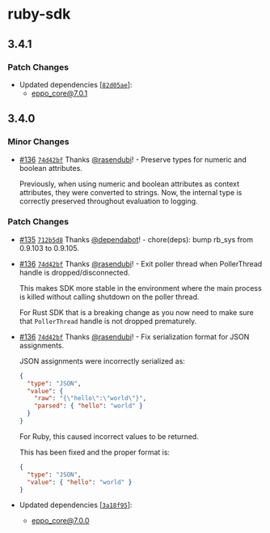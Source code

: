 # ruby-sdk

## 3.4.1

### Patch Changes

- Updated dependencies [[`82d05ae`](https://github.com/Eppo-exp/eppo-multiplatform/commit/82d05aea0263639be56ba5667500f6940b4832ab)]:
  - eppo_core@7.0.1

## 3.4.0

### Minor Changes

- [#136](https://github.com/Eppo-exp/eppo-multiplatform/pull/136) [`74d42bf`](https://github.com/Eppo-exp/eppo-multiplatform/commit/74d42bf1afab1509b87711f0d62e730c8b51e996) Thanks [@rasendubi](https://github.com/rasendubi)! - Preserve types for numeric and boolean attributes.

  Previously, when using numeric and boolean attributes as context attributes, they were converted to strings. Now, the internal type is correctly preserved throughout evaluation to logging.

### Patch Changes

- [#135](https://github.com/Eppo-exp/eppo-multiplatform/pull/135) [`712b5d8`](https://github.com/Eppo-exp/eppo-multiplatform/commit/712b5d83f9022d8b855a8a0cc846aad4573a83b3) Thanks [@dependabot](https://github.com/apps/dependabot)! - chore(deps): bump rb_sys from 0.9.103 to 0.9.105.

- [#136](https://github.com/Eppo-exp/eppo-multiplatform/pull/136) [`74d42bf`](https://github.com/Eppo-exp/eppo-multiplatform/commit/74d42bf1afab1509b87711f0d62e730c8b51e996) Thanks [@rasendubi](https://github.com/rasendubi)! - Exit poller thread when PollerThread handle is dropped/disconnected.

  This makes SDK more stable in the environment where the main process is killed without calling shutdown on the poller thread.

  For Rust SDK that is a breaking change as you now need to make sure that `PollerThread` handle is not dropped prematurely.

- [#136](https://github.com/Eppo-exp/eppo-multiplatform/pull/136) [`74d42bf`](https://github.com/Eppo-exp/eppo-multiplatform/commit/74d42bf1afab1509b87711f0d62e730c8b51e996) Thanks [@rasendubi](https://github.com/rasendubi)! - Fix serialization format for JSON assignments.

  JSON assignments were incorrectly serialized as:

  ```json
  {
    "type": "JSON",
    "value": {
      "raw": "{\"hello\":\"world\"}",
      "parsed": { "hello": "world" }
    }
  }
  ```

  For Ruby, this caused incorrect values to be returned.

  This has been fixed and the proper format is:

  ```json
  {
    "type": "JSON",
    "value": { "hello": "world" }
  }
  ```

- Updated dependencies [[`3a18f95`](https://github.com/Eppo-exp/eppo-multiplatform/commit/3a18f95f0aa25030aeba6676b76e20862a5fcead)]:
  - eppo_core@7.0.0
